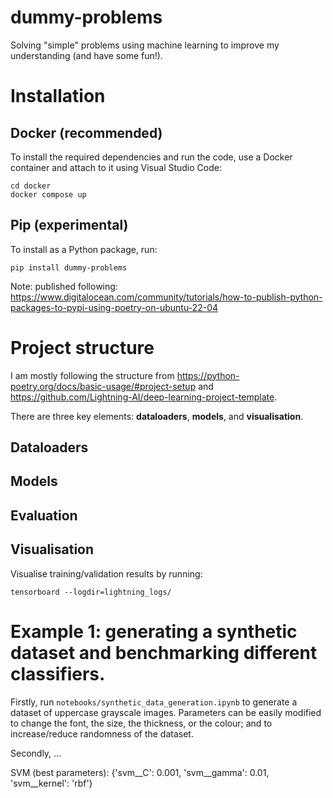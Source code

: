 # dummy-problems
Solving "simple" problems using machine learning to improve my understanding (and have some fun!).

# Installation
## Docker (recommended)
To install the required dependencies and run the code, use a Docker container and attach to it using Visual Studio Code:
```
cd docker
docker compose up
```

## Pip (experimental)
To install as a Python package, run:
```
pip install dummy-problems
```

Note: published following: https://www.digitalocean.com/community/tutorials/how-to-publish-python-packages-to-pypi-using-poetry-on-ubuntu-22-04

# Project structure
I am mostly following the structure from https://python-poetry.org/docs/basic-usage/#project-setup and https://github.com/Lightning-AI/deep-learning-project-template.

There are three key elements: **dataloaders**, **models**, and **visualisation**.

## Dataloaders


## Models


## Evaluation 


## Visualisation
Visualise training/validation results by running:
```
tensorboard --logdir=lightning_logs/
```

# Example 1: generating a synthetic dataset and benchmarking different classifiers.
Firstly, run `notebooks/synthetic_data_generation.ipynb` to generate a dataset of uppercase grayscale images. Parameters can be easily modified to change the font, the size, the thickness, or the colour; and to increase/reduce randomness of the dataset.

Secondly, ...

SVM (best parameters): {'svm__C': 0.001, 'svm__gamma': 0.01, 'svm__kernel': 'rbf'} 
